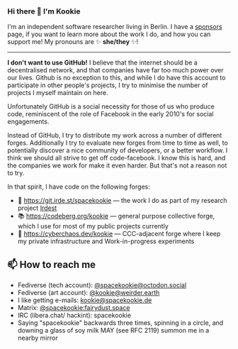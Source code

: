 ### Hi there 👋 I'm Kookie

I'm an independent software researcher living in Berlin. 
I have a [sponsors] page, if you want to learn more about the work I do, and how you can support me!
My pronouns are ✨ **she/they** ✨!

---

**I don't want to use GitHub!**  I believe that the internet should be a decentralised network,
and that companies have far too much power over our lives.
Github is no exception to this, and while I do have this account to participate in other people's projects,
I try to minimise the number of projects I myself maintain on here.

Unfortunately GitHub is a social necessity for those of us who produce code,
reminiscent of the role of Facebook in the early 2010's for social engagements.

Instead of GitHub, I try to distribute my work across a number of different forges.
Additionally I try to evaluate new forges from time to time as well, to potentially discover a nice community of developers, or a better workflow.
I think we should all strive to get off code-facebook.  I know this is hard, and the companies we work for make it even harder.
But that's not a reason not to try.

In that spirit, I have code on the following forges:

- 📡 https://git.irde.st/spacekookie — the work I do as part of my research project [Irdest](https://irde.st)
- 📚 https://codeberg.org/kookie — general purpose collective forge, which I use for most of my public projects currently
- 🍵 https://cyberchaos.dev/kookie — CCC-adjacent forge where I keep my private infrastructure and Work-in-progress experiments

[sponsors]: https://github.com/sponsors/spacekookie

## 📫 How to reach me

* Fediverse (tech account): [@spacekookie@octodon.social](https://octodon.social/@spacekookie)
* Fediverse (art account): [@kookie@weirder.earth](https://weirder.earth/@kookie)
* I like getting e-mails: kookie@spacekookie.de
* Matrix: [@spacekookie:fairydust.space](https://matrix.to/#/@spacekookie:fairydust.space)
* IRC (libera.chat/ hackint): spacekookie
* Saying "spacekookie" backwards three times, spinning in a circle, and downing a glass of soy milk MAY (see RFC 2119) summon me in a nearby mirror

[key]: https://spacekookie.de/555F2E4B6F87F91A4110.txt
